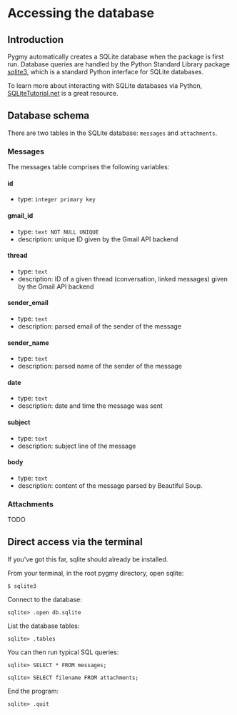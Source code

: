 # Accessing the database

## Introduction

Pygmy automatically creates a SQLite database when the package is first run.
Database queries are handled by the Python Standard Library package
[sqlite3](https://docs.python.org/3/library/sqlite3.html), which is a standard
Python interface for SQLite databases.

To learn more about interacting with SQLite databases via Python,
[SQLiteTutorial.net](https://www.sqlitetutorial.net/sqlite-python/) is a great resource.

## Database schema

There are two tables in the SQLite database: `messages` and `attachments`.

### Messages

The messages table comprises the following variables:

#### id
- type: `integer primary key`

#### gmail_id
- type: `text NOT NULL UNIQUE`
- description: unique ID given by the Gmail API backend

#### thread
- type: `text`
- description: ID of a given thread (conversation, linked messages) given by the Gmail API backend

#### sender_email
- type: `text`
- description: parsed email of the sender of the message

#### sender_name
- type: `text`
- description: parsed name of the sender of the message

#### date
- type: `text`
- description: date and time the message was sent

#### subject
- type: `text`
- description: subject line of the message

#### body
- type: `text`
- description: content of the message parsed by Beautiful Soup.

### Attachments

TODO

## Direct access via the terminal

If you've got this far, sqlite should already be installed.

From your terminal, in the root pygmy directory, open sqlite:
```
$ sqlite3
```

Connect to the database:
```
sqlite> .open db.sqlite
```

List the database tables:
```
sqlite> .tables
```

You can then run typical SQL queries:
```
sqlite> SELECT * FROM messages;
```

```
sqlite> SELECT filename FROM attachments;
```

End the program:
```
sqlite> .quit
```
